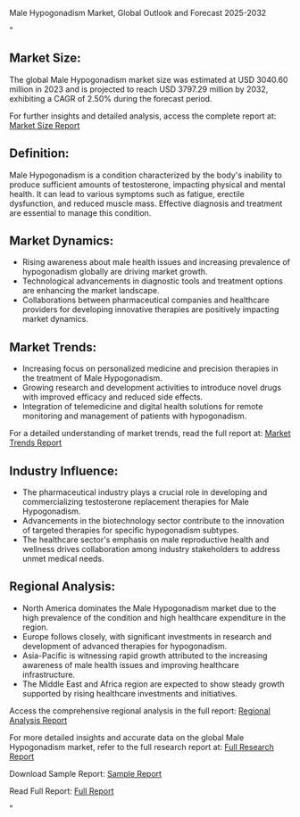 Male Hypogonadism Market, Global Outlook and Forecast 2025-2032

"<html>
<h2>Market Size:</h2>
<p>The global Male Hypogonadism market size was estimated at USD 3040.60 million in 2023 and is projected to reach USD 3797.29 million by 2032, exhibiting a CAGR of 2.50% during the forecast period.</p>
<p>For further insights and detailed analysis, access the complete report at: <a href='https://www.statsmarketresearch.com/global-male-hypogonadism-forecast-2025-2032-651-8031661'>Market Size Report</a></p>

<h2>Definition:</h2>
<p>Male Hypogonadism is a condition characterized by the body's inability to produce sufficient amounts of testosterone, impacting physical and mental health. It can lead to various symptoms such as fatigue, erectile dysfunction, and reduced muscle mass. Effective diagnosis and treatment are essential to manage this condition.</p>

<h2>Market Dynamics:</h2>
<ul>
  <li>Rising awareness about male health issues and increasing prevalence of hypogonadism globally are driving market growth.</li>
  <li>Technological advancements in diagnostic tools and treatment options are enhancing the market landscape.</li>
  <li>Collaborations between pharmaceutical companies and healthcare providers for developing innovative therapies are positively impacting market dynamics.</li>
</ul>

<h2>Market Trends:</h2>
<ul>
  <li>Increasing focus on personalized medicine and precision therapies in the treatment of Male Hypogonadism.</li>
  <li>Growing research and development activities to introduce novel drugs with improved efficacy and reduced side effects.</li>
  <li>Integration of telemedicine and digital health solutions for remote monitoring and management of patients with hypogonadism.</li>
</ul>
<p>For a detailed understanding of market trends, read the full report at: <a href='https://www.statsmarketresearch.com/global-male-hypogonadism-forecast-2025-2032-651-8031661'>Market Trends Report</a></p>

<h2>Industry Influence:</h2>
<ul>
  <li>The pharmaceutical industry plays a crucial role in developing and commercializing testosterone replacement therapies for Male Hypogonadism.</li>
  <li>Advancements in the biotechnology sector contribute to the innovation of targeted therapies for specific hypogonadism subtypes.</li>
  <li>The healthcare sector's emphasis on male reproductive health and wellness drives collaboration among industry stakeholders to address unmet medical needs.</li>
</ul>

<h2>Regional Analysis:</h2>
<ul>
  <li>North America dominates the Male Hypogonadism market due to the high prevalence of the condition and high healthcare expenditure in the region.</li>
  <li>Europe follows closely, with significant investments in research and development of advanced therapies for hypogonadism.</li>
  <li>Asia-Pacific is witnessing rapid growth attributed to the increasing awareness of male health issues and improving healthcare infrastructure.</li>
  <li>The Middle East and Africa region are expected to show steady growth supported by rising healthcare investments and initiatives.</li>
</ul>
<p>Access the comprehensive regional analysis in the full report: <a href='https://www.statsmarketresearch.com/global-male-hypogonadism-forecast-2025-2032-651-8031661'>Regional Analysis Report</a></p>

<p>For more detailed insights and accurate data on the global Male Hypogonadism market, refer to the full research report at: <a href='https://www.statsmarketresearch.com/global-male-hypogonadism-forecast-2025-2032-651-8031661'>Full Research Report</a></p>

<p>Download Sample Report: <a href='https://www.statsmarketresearch.com/download-free-sample/8031661/global-male-hypogonadism-forecast-2025-2032-651'>Sample Report</a></p>
<p>Read Full Report: <a href='https://www.statsmarketresearch.com/global-male-hypogonadism-forecast-2025-2032-651-8031661'>Full Report</a></p>
</html>"
